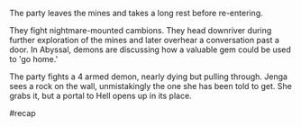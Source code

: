 The party leaves the mines and takes a long rest before re-entering.

They fight nightmare-mounted cambions. They head downriver during further exploration of the mines and later overhear a conversation past a door. In Abyssal, demons are discussing how a valuable gem could be used to 'go home.'

The party fights a 4 armed demon, nearly dying but pulling through. Jenga sees a rock on the wall, unmistakingly the one she has been told to get. She grabs it, but a portal to Hell opens up in its place.

#recap